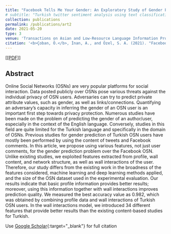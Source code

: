 ```yaml
---
title: "Facebook Tells Me Your Gender: An Exploratory Study of Gender Prediction for Turkish Facebook Users"
# subtitle: "Turkish twitter sentiment analysis using text classification techniques"
collection: publications
permalink: /publications/art2
date: 2021-05-20
type: 3
venue: 'Transactions on Asian and Low-Resource Language Information Processing'
citation: '<b>Çoban, Ö.</b>, İnan, A., and Özel, S. A. (2021). "Facebook Tells Me Your Gender: An Exploratory Study of Gender Prediction for Turkish Facebook Users". <i>Transactions on Asian and Low-Resource Language Information Processing</i>, 20(4), 1-38.'
---
```

<a href="https://dl.acm.org/doi/10.1145/3448253?cid=99659730002" referrerpolicy="no-referrer-when-downgrade">[[PDF]]</a>

## Abstract
Online Social Networks (OSNs) are very popular platforms for social interaction. Data posted publicly over OSNs pose various threats against the individual privacy of OSN users. Adversaries can try to predict private attribute values, such as gender, as well as links/connections. Quantifying an adversary’s capacity in inferring the gender of an OSN user is an important first step towards privacy protection. Numerous studies have been made on the problem of predicting the gender of an author/user, especially in the context of the English language. Conversely, studies in this field are quite limited for the Turkish language and specifically in the domain of OSNs. Previous studies for gender prediction of Turkish OSN users have mostly been performed by using the content of tweets and Facebook comments. In this article, we propose using various features, not just user comments, for the gender prediction problem over the Facebook OSN. Unlike existing studies, we exploited features extracted from profile, wall content, and network structure, as well as wall interactions of the user. Therefore, our study differs from the existing work in the broadness of the features considered, machine learning and deep learning methods applied, and the size of the OSN dataset used in the experimental evaluation. Our results indicate that basic profile information provides better results; moreover, using this information together with wall interactions improves prediction quality. We measured the best accuracy value as 0.982, which was obtained by combining profile data and wall interactions of Turkish OSN users. In the wall interactions model, we introduced 34 different features that provide better results than the existing content-based studies for Turkish.


Use [Google Scholar](https://scholar.google.com/scholar?){:target="_blank"} for full citation
